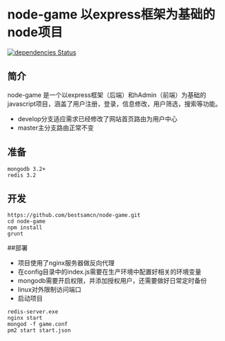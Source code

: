 # node-game 以express框架为基础的node项目
[![dependencies Status](https://david-dm.org/bestsamcn/node-game/status.svg)](https://david-dm.org/bestsamcn/node-game)


## 简介
node-game 是一个以express框架（后端）和hAdmin（前端）为基础的javascript项目，涵盖了用户注册，登录，信息修改，用户筛选，搜索等功能。
- develop分支适应需求已经修改了网站首页路由为用户中心
- master主分支路由正常不变

## 准备
```
mongodb 3.2+
redis 3.2
```
## 开发
```
https://github.com/bestsamcn/node-game.git
cd node-game
npm install
grunt
```

##部署
- 项目使用了nginx服务器做反向代理
- 在config目录中的index.js需要在生产环境中配置好相关的环境变量
- mongodb需要开启权限，并添加授权用户，还需要做好日常定时备份
- linux对外限制访问端口
- 启动项目
```
redis-server.exe
nginx start
mongod -f game.conf
pm2 start start.json
```
